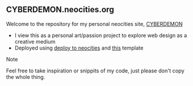 ## CYBERDEMON.neocities.org
Welcome to the repository for my personal neocities site, [CYBERDEMON](cyberdemon.neocities.org/)
- I view this as a personal art/passion project to explore web design as a creative medium
- Deployed using [deploy to neocities](https://github.com/bcomnes/deploy-to-neocities) and [this](https://github.com/burned-salmon/deploy-to-neocities-template) template
> [!NOTE]
> Feel free to take inspiration or snippits of my code, just please don't copy the whole thing.
